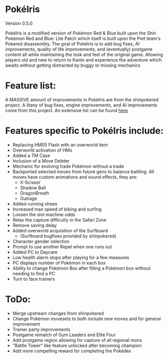 # PokéIris

Version 0.5.0

PokéIris is a modified version of Pokémon Red & Blue built upon the Shin Pokémon Red and Blue: Lite Patch which itself is built upon the Pret team's Pokered disassembly. The goal of PokéIris is to add bug fixes, AI improvements, quality of life improvements, and (eventually) postgame content all while maintaining the look and feel of the original game. Allowing players old and new to return to Kanto and experience the adventure which awaits without getting distracted by buggy or missing mechanics


# Feature list:

A MASSIVE amount of improvements in PokéIris are from the shinpokered project. A litany of bug fixes, engine improvements, and AI improvements come from this project. An extensive list can be found [here](https://github.com/jojobear13/shinpokered/blob/lite/README.md)

# Features specific to PokéIris include:

- Replacing HM05 Flash with an overworld item
- Overworld activation of HMs
- Added a TM Case 
- Inclusion of a Move Deleter 
- Mechanic for evolving trade Pokémon without a trade 
- Backported selected moves from future gens to balance battling. All moves have custom animations and sound effects, they are:
	- X-Scissor 
	- Shadow Ball
	- DragonBreath
	- Outrage
- Added running shoes 
- Increased max speed of biking and surfing
- Loosen the slot machine odds 
- Relax the capture difficulty in the Safari Zone
- Remove saving delay 
- Added overworld acquisition of the Surfboard 
	- (Surfboard bugfixes provided by shinpokered)
- Character gender selection 
- Prompt to use another Repel when one runs out 
- Added PC to Daycare 
- Low health alarm stops after playing for a few measures 
- PC displays number of Pokémon in each box 
- Ability to change Pokémon Box after filling a Pokémon box without needing to find a PC 
- Turn to face trainers 

# ToDo:

- Merge upstream changes from shinpokered
- Change Pokémon movesets to both include new moves and for general improvement 
- Trainer party improvements 
- Postgame rematch of Gym Leaders and Elite Four
- Add postgame region allowing for capture of all regional mons 
- "Battle Tower" like feature unlocked after becoming champion 
- Add more compelling reward for completing the Pokédex
